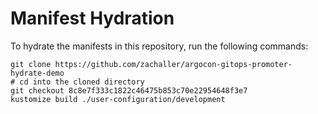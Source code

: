 # Manifest Hydration

To hydrate the manifests in this repository, run the following commands:

```shell
git clone https://github.com/zachaller/argocon-gitops-promoter-hydrate-demo
# cd into the cloned directory
git checkout 8c8e7f333c1822c46475b853c70e22954648f3e7
kustomize build ./user-configuration/development
```
